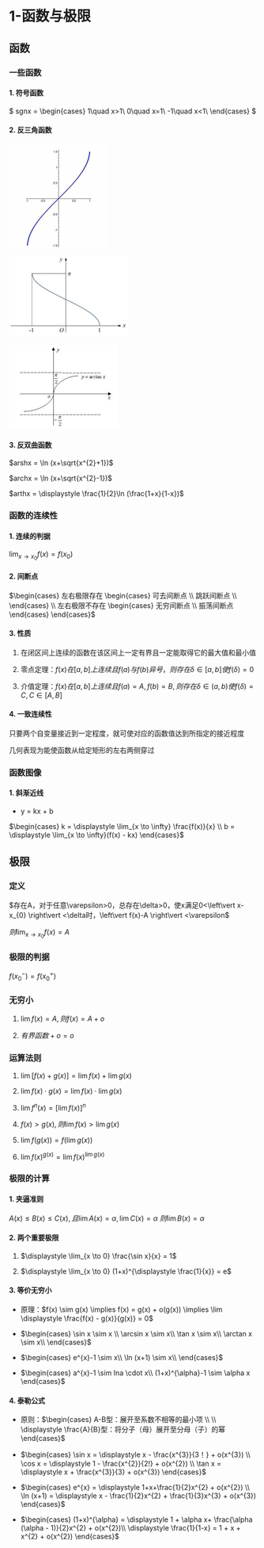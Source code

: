 # 1-函数与极限

## 函数

### 一些函数

#### 1. 符号函数

$
sgnx = \begin{cases}
1\quad x>1\\
0\quad x=1\\
-1\quad x<1\\
\end{cases}
$

#### 2. 反三角函数

![1675670439140](image/1-函数与极限/1675670439140.png "arcsinx")

![1675670733675](image/1-函数与极限/1675670733675.png "arccosx")

![1675670751395](image/1-函数与极限/1675670751395.png "arctanx")

#### 3. 反双曲函数

$arshx = \ln (x+\sqrt{x^{2}+1})$

$archx = \ln (x+\sqrt{x^{2}-1})$

$arthx = \displaystyle \frac{1}{2}\ln (\frac{1+x}{1-x})$

### 函数的连续性

#### 1. 连续的判据

$\displaystyle \lim_{x \to x_0}f(x) = f(x_0)$

#### 2. 间断点

$\begin{cases}
    左右极限存在 \begin{cases}
        可去间断点 \\
        跳跃间断点 \\
    \end{cases} \\
    左右极限不存在 \begin{cases}
        无穷间断点 \\
        振荡间断点
    \end{cases}
\end{cases}$

#### 3. 性质

1. 在闭区间上连续的函数在该区间上一定有界且一定能取得它的最大值和最小值

2. 零点定理：$f(x)在[a,b]上连续且f(a)与f(b)异号，则存在\delta \in [a,b] 使f(\delta) = 0$

3. 介值定理：$f(x)在[a,b]上连续且f(a) = A, f(b) = B, 则存在\delta \in (a,b) 使 f(\delta) = C, C \in [A, B]$

#### 4. 一致连续性

只要两个自变量接近到一定程度，就可使对应的函数值达到所指定的接近程度

几何表现为能使函数从给定矩形的左右两侧穿过

### 函数图像

#### 1. 斜渐近线

* y = kx + b

$\begin{cases}
    k = \displaystyle \lim_{x \to \infty} \frac{f(x)}{x} \\
    b = \displaystyle \lim_{x \to \infty}(f(x) - kx)
\end{cases}$

## 极限

### 定义

$存在A，对于任意\varepsilon>0，总存在\delta>0，使x满足0<\left\vert x-x_{0} \right\vert <\delta时，\left\vert f(x)-A \right\vert <\varepsilon$

$则\displaystyle \lim_{x \to x_0}f(x) = A$

### 极限的判据

$f(x_0^{-}) = f(x_0^{+})$

### 无穷小

1. $\lim f(x) = A, 则f(x) = A + o$

2. $有界函数 + o = o$

### 运算法则

1. $\lim [f(x) + g(x)] = \lim f(x) + \lim g(x)$

2. $\lim f(x) \cdot g(x) = \lim f(x) \cdot \lim g(x)$

3. $\displaystyle \lim f^{n}(x) = [\lim f(x)]^{n}$

4. $f(x) > g(x), 则\lim f(x) > \lim g(x)$

5. $\lim f(g(x)) = f(\lim g(x))$

6. $\displaystyle \lim f(x)^{g(x)} = \lim f(x)^{\lim g(x)}$

### 极限的计算

#### 1. 夹逼准则

$A(x) \le B(x) \le C(x), 且 \lim A(x) = \alpha, \lim C(x) = \alpha$
$则 \lim B(x) = \alpha$

#### 2. 两个重要极限

   1. $\displaystyle \lim_{x \to 0} \frac{\sin x}{x} = 1$

   2. $\displaystyle \lim_{x \to 0} (1+x)^{\displaystyle \frac{1}{x}} = e$

#### 3. 等价无穷小

* 原理：$f(x) \sim g(x) \implies f(x) = g(x) + o(g(x)) \implies \lim \displaystyle \frac{f(x) - g(x)}{g(x)} = 0$

* $\begin{cases}
  \sin x \sim x \\
  \arcsin x \sim x\\
  \tan x \sim x\\
  \arctan x \sim x\\
  \end{cases}$

* $\begin{cases}
  e^{x}-1 \sim x\\
  \ln (x+1) \sim x\\
  \end{cases}$

* $\begin{cases}
  a^{x}-1 \sim Ina \cdot x\\
  (1+x)^{\alpha}-1 \sim \alpha x
  \end{cases}$

#### 4. 泰勒公式

* 原则：$\begin{cases}
  A-B型：展开至系数不相等的最小项 \\
  \\
  \displaystyle \frac{A}{B}型：将分子（母）展开至分母（子）的幂
  \end{cases}$

* $\begin{cases}
  \sin x = \displaystyle x - \frac{x^{3}}{3！} + o(x^{3}) \\
  \cos x = \displaystyle 1 - \frac{x^{2}}{2!} + o(x^{2}) \\
  \tan x = \displaystyle x + \frac{x^{3}}{3} + o(x^{3})
  \end{cases}$

* $\begin{cases}
  e^{x} = \displaystyle 1+x+\frac{1}{2}x^{2} + o(x^{2}) \\
  \ln (x+1) = \displaystyle x - \frac{1}{2}x^{2} + \frac{1}{3}x^{3} + o(x^{3})
  \end{cases}$

* $\begin{cases}
  (1+x)^{\alpha}  = \displaystyle 1 + \alpha x+ \frac{\alpha (\alpha - 1)}{2}x^{2} + o(x^{2})\\
  \displaystyle \frac{1}{1-x} = 1 + x + x^{2} + o(x^{2})
  \end{cases}$
